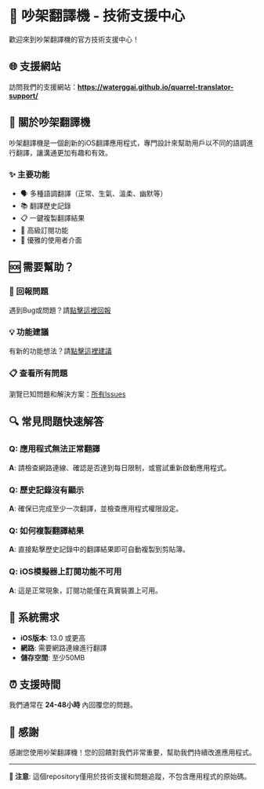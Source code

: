 # 🔧 吵架翻譯機 - 技術支援中心

歡迎來到吵架翻譯機的官方技術支援中心！

## 🌐 支援網站

訪問我們的支援網站：**https://waterggai.github.io/quarrel-translator-support/**

## 📱 關於吵架翻譯機

吵架翻譯機是一個創新的iOS翻譯應用程式，專門設計來幫助用戶以不同的語調進行翻譯，讓溝通更加有趣和有效。

### ✨ 主要功能
- 🗣️ 多種語調翻譯（正常、生氣、溫柔、幽默等）
- 📚 翻譯歷史記錄
- 📋 一鍵複製翻譯結果
- 💎 高級訂閱功能
- 🎨 優雅的使用者介面

## 🆘 需要幫助？

### 🐛 回報問題
遇到Bug或問題？請[點擊這裡回報](https://github.com/WaterGGAI/quarrel-translator-support/issues/new?template=bug_report.md)

### 💡 功能建議
有新的功能想法？請[點擊這裡建議](https://github.com/WaterGGAI/quarrel-translator-support/issues/new?template=feature_request.md)

### 📋 查看所有問題
瀏覽已知問題和解決方案：[所有Issues](https://github.com/WaterGGAI/quarrel-translator-support/issues)

## 🔍 常見問題快速解答

### Q: 應用程式無法正常翻譯
**A**: 請檢查網路連線、確認是否達到每日限制，或嘗試重新啟動應用程式。

### Q: 歷史記錄沒有顯示
**A**: 確保已完成至少一次翻譯，並檢查應用程式權限設定。

### Q: 如何複製翻譯結果
**A**: 直接點擊歷史記錄中的翻譯結果即可自動複製到剪貼簿。

### Q: iOS模擬器上訂閱功能不可用
**A**: 這是正常現象，訂閱功能僅在真實裝置上可用。

## 📱 系統需求

- **iOS版本**: 13.0 或更高
- **網路**: 需要網路連線進行翻譯
- **儲存空間**: 至少50MB

## ⏰ 支援時間

我們通常在 **24-48小時** 內回覆您的問題。

## 🙏 感謝

感謝您使用吵架翻譯機！您的回饋對我們非常重要，幫助我們持續改進應用程式。

---

**📝 注意**: 這個repository僅用於技術支援和問題追蹤，不包含應用程式的原始碼。